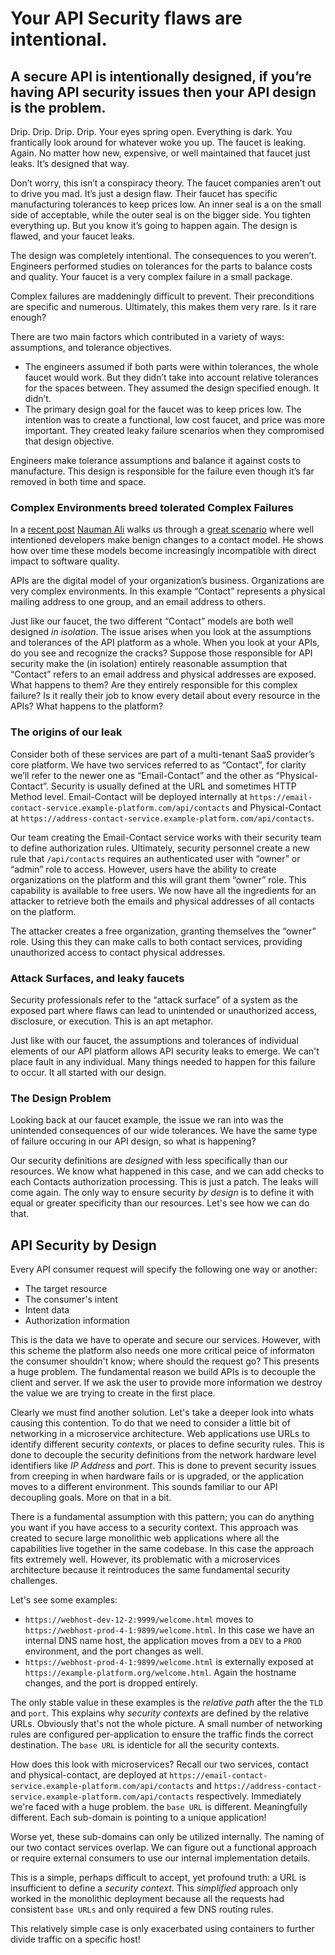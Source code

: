 # Your API Security flaws are intentional.
## A secure API is intentionally designed, if you’re having API security issues then your API design is the problem.

Drip. Drip. Drip. Drip. Your eyes spring open. Everything is dark. You frantically look around for whatever woke you up. The faucet is leaking. Again. No matter how new, expensive, or well maintained that faucet just leaks. It’s designed that way.

Don’t worry, this isn’t a conspiracy theory. The faucet companies aren’t out to drive you mad. It’s just a design flaw. Their faucet has specific manufacturing tolerances to keep prices low. An inner seal is a on the small side of acceptable, while the outer seal is on the bigger side. You tighten everything up. But you know it’s going to happen again. The design is flawed, and your faucet leaks.

The design was completely intentional. The consequences to you weren’t. Engineers performed studies on tolerances for the parts to balance costs and quality. Your faucet is a very complex failure in a small package.

Complex failures are maddeningly difficult to prevent. Their preconditions are specific and numerous. Ultimately, this makes them very rare. Is it rare enough?

There are two main factors which contributed in a variety of ways: assumptions, and tolerance objectives.
* The engineers assumed if both parts were within tolerances, the whole faucet would work. But they didn’t take into account relative tolerances for the spaces between. They assumed the design specified enough. It didn’t.
* The primary design goal for the faucet was to keep prices low. The intention was to create a functional, low cost faucet, and price was more important. They created leaky failure scenarios when they compromised that design objective.

Engineers make tolerance assumptions and balance it against costs to manufacture. This design is responsible for the failure even though it’s far removed in both time and space.

### Complex Environments breed tolerated Complex Failures

In a [recent post](https://stoplight.io/conflicting-model-problem/) [Nauman Ali](https://stoplight.io/blog/author/nauman-ali/) walks us through a [great scenario](https://xkcd.com/927/) where well intentioned developers make benign changes to a contact model. He shows how over time these models become increasingly incompatible with direct impact to software quality. 

APIs are the digital model of your organization’s business. Organizations are very complex environments. In this example “Contact” represents a physical mailing address to one group, and an email address to others.

Just like our faucet, the two different “Contact” models are both well designed _in isolation_. The issue arises when you look at the assumptions and tolerances of the API platform as a whole. When you look at your APIs, do you see and recognize the cracks? Suppose those responsible for API security make the (in isolation) entirely reasonable assumption that “Contact” refers to an email address and physical addresses are exposed. What happens to them? Are they entirely responsible for this complex failure? Is it really their job to know every detail about every resource in the APIs? What happens to the platform?


### The origins of our leak

Consider both of these services are part of a multi-tenant SaaS provider’s core platform. We have two services referred to as “Contact”, for clarity we’ll refer to the newer one as “Email-Contact” and the other as “Physical-Contact”. Security is usually defined at the URL and sometimes HTTP Method level. Email-Contact will be deployed internally at `https://email-contact-service.example-platform.com/api/contacts` and Physical-Contact at `https://address-contact-service.example-platform.com/api/contacts`.

Our team creating the Email-Contact service works with their security team to define authorization rules. Ultimately, security personnel create a new rule that `/api/contacts` requires an authenticated user with “owner” or “admin” role to access. However, users have the ability to create organizations on the platform and this will grant them “owner” role. This capability is available to free users. We now have all the ingredients for an attacker to retrieve both the emails and physical addresses of all contacts on the platform.

The attacker creates a free organization, granting themselves the “owner” role. Using this they can make calls to both contact services, providing unauthorized access to contact physical addresses.

### Attack Surfaces, and leaky faucets

Security professionals refer to the “attack surface” of a system as the exposed part where flaws can lead to unintended or unauthorized access, disclosure, or execution. This is an apt metaphor.

Just like with our faucet, the assumptions and tolerances of individual elements of our API platform allows API security leaks to emerge. We can't place fault in any individual. Many things needed to happen for this failure to occur. It all started with our design.

### The Design Problem

Looking back at our faucet example, the issue we ran into was the unintended consequences of our wide tolerances. We have the same type of failure occuring in our API design, so what is happening?

Our security definitions are _designed_ with less specifically than our resources. We know what happened in this case, and we can add checks to each Contacts authorization processing. This is just a patch. The leaks will come again. The only way to ensure security _by design_ is to define it with equal or greater specificity than our resources. Let's see how we can do that.

## API Security by Design

Every API consumer request will specify the following one way or another:
* The target resource
* The consumer's intent
* Intent data
* Authorization information

This is the data we have to operate and secure our services. However, with this scheme the platform also needs one more critical peice of informaton the consumer shouldn't know; where should the request go? This presents a huge problem. The fundamental reason we build APIs is to decouple the client and server. If we ask the user to provide more information we destroy the value we are trying to create in the first place.

Clearly we must find another solution. Let's take a deeper look into whats causing this contention. To do that we need to consider a little bit of networking in a microservice architecture. Web applications use URLs to identify different security _contexts_, or places to define security rules. This is done to decouple the security definitions from the network hardware level identifiers like _IP Address_ and _port_. This is done to prevent security issues from creeping in when hardware fails or is upgraded, or the application moves to a different environment. This sounds familiar to our API decoupling goals. More on that in a bit.

There is a fundamental assumption with this pattern; you can do anything you want if you have access to a security context. This approach was created to secure large monolithic web applications where all the capabilities live together in the same codebase. In this case the approach fits extremely well. However, its problematic with a microservices architecture because it reintroduces the same fundamental security challenges.

Let's see some examples:
* `https://webhost-dev-12-2:9999/welcome.html` moves to `https://webhost-prod-4-1:9899/welcome.html`. In this case we have an internal DNS name host, the application moves from a `DEV` to a `PROD` environment, and the port changes as well.
* `https://webhost-prod-4-1:9899/welcome.html` is externally exposed at `https://example-platform.org/welcome.html`. Again the hostname changes, and the port is dropped entirely.

The only stable value in these examples is the _relative path_ after the the `TLD` and `port`. This explains why _security contexts_ are defined by the relative URLs. Obviously that's not the whole picture. A small number of networking rules are configured per-application to ensure the traffic finds the correct destination. The `base URL` is identicle for all the security contexts.

How does this look with microservices? Recall our two services, contact and physical-contact, are deployed at `https://email-contact-service.example-platform.com/api/contacts` and `https://address-contact-service.example-platform.com/api/contacts` respectively. Immediately we're faced with a huge problem. the `base URL` is different. Meaningfully different. Each sub-domain is pointing to a unique application!

Worse yet, these sub-domains can only be utilized internally. The naming of our two contact services overlap. We can figure out a functional approach or require external consumers to use our internal implementation details.

This is a simple, perhaps difficult to accept, yet profound truth: a URL is insufficient to define a _security context_. This _simplified_ approach only worked in the monolithic deployment because all the requests had consistent `base URLs` and only required a few DNS routing rules.

This relatively simple case is only exacerbated using containers to further divide traffic on a specific host!
